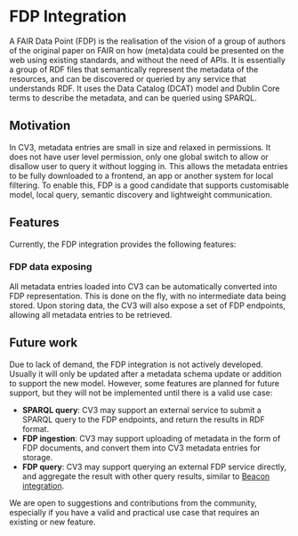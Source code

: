 # FDP Integration

A FAIR Data Point (FDP) is the realisation of the vision of a group of authors of the original paper on FAIR on how (meta)data could be presented on the web using existing standards, and without the need of APIs. It is essentially a group of RDF files that semantically represent the metadata of the resources, and can be discovered or queried by any service that understands RDF. It uses the Data Catalog (DCAT) model and Dublin Core terms to describe the metadata, and can be queried using SPARQL.

## Motivation

In CV3, metadata entries are small in size and relaxed in permissions. It does not have user level permission, only one global switch to allow or disallow user to query it without logging in. This allows the metadata entries to be fully downloaded to a frontend, an app or another system for local filtering. To enable this, FDP is a good candidate that supports customisable model, local query, semantic discovery and lightweight communication.

## Features

Currently, the FDP integration provides the following features:

### FDP data exposing

All metadata entries loaded into CV3 can be automatically converted into FDP representation. This is done on the fly, with no intermediate data being stored. Upon storing data, the CV3 will also expose a set of FDP endpoints, allowing all metadata entries to be retrieved.

## Future work

Due to lack of demand, the FDP integration is not actively developed. Usually it will only be updated after a metadata schema update or addition to support the new model. However, some features are planned for future support, but they will not be implemented until there is a valid use case:

- **SPARQL query**: CV3 may support an external service to submit a SPARQL query to the FDP endpoints, and return the results in RDF format.
- **FDP ingestion**: CV3 may support uploading of metadata in the form of FDP documents, and convert them into CV3 metadata entries for storage.
- **FDP query**: CV3 may support querying an external FDP service directly, and aggregate the result with other query results, similar to [Beacon integration](beacon-integration.md).

We are open to suggestions and contributions from the community, especially if you have a valid and practical use case that requires an existing or new feature.

<seealso>
    <category ref="related">
        <a href="molgenis-integration.md"/>
        <a href="beacon-integration.md"/>
    </category>
</seealso>